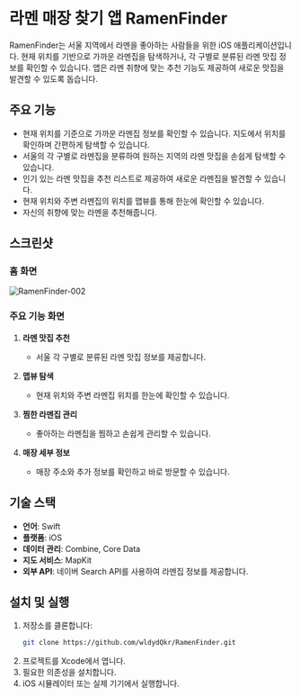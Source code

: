 # 라멘 매장 찾기 앱 RamenFinder

RamenFinder는 서울 지역에서 라멘을 좋아하는 사람들을 위한 iOS 애플리케이션입니다. 현재 위치를 기반으로 가까운 라멘집을 탐색하거나, 각 구별로 분류된 라멘 맛집 정보를 확인할 수 있습니다. 앱은 라멘 취향에 맞는 추천 기능도 제공하여 새로운 맛집을 발견할 수 있도록 돕습니다.

## 주요 기능

- 현재 위치를 기준으로 가까운 라멘집 정보를 확인할 수 있습니다. 지도에서 위치를 확인하며 간편하게 탐색할 수 있습니다.
- 서울의 각 구별로 라멘집을 분류하여 원하는 지역의 라멘 맛집을 손쉽게 탐색할 수 있습니다.
- 인기 있는 라멘 맛집을 추천 리스트로 제공하여 새로운 라멘집을 발견할 수 있습니다.
- 현재 위치와 주변 라멘집의 위치를 맵뷰를 통해 한눈에 확인할 수 있습니다.
- 자신의 취향에 맞는 라멘을 추천해줍니다.

## 스크린샷

### 홈 화면
![RamenFinder-002](https://github.com/user-attachments/assets/2a83706b-6bde-4d63-9548-4e40a4bf1104)

### 주요 기능 화면
1. **라멘 맛집 추천**
   - 서울 각 구별로 분류된 라멘 맛집 정보를 제공합니다.

2. **맵뷰 탐색**
   - 현재 위치와 주변 라멘집 위치를 한눈에 확인할 수 있습니다.

3. **찜한 라멘집 관리**
   - 좋아하는 라멘집을 찜하고 손쉽게 관리할 수 있습니다.

4. **매장 세부 정보**
   - 매장 주소와 추가 정보를 확인하고 바로 방문할 수 있습니다.

## 기술 스택
- **언어**: Swift
- **플랫폼**: iOS
- **데이터 관리**: Combine, Core Data
- **지도 서비스**: MapKit
- **외부 API**: 네이버 Search API를 사용하여 라멘집 정보를 제공합니다.

## 설치 및 실행
1. 저장소를 클론합니다:
   ```bash
   git clone https://github.com/wldydQkr/RamenFinder.git
   ```
2. 프로젝트를 Xcode에서 엽니다.
3. 필요한 의존성을 설치합니다.
4. iOS 시뮬레이터 또는 실제 기기에서 실행합니다.


